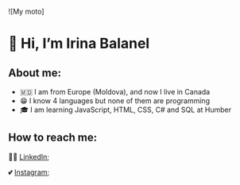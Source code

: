 ![My moto]
# 👋 Hi, I’m Irina Balanel

## About me:
- 🇲🇩 I am from Europe (Moldova), and now I live in Canada
- 😁 I know 4 languages but none of them are programming
- 🎓 I am learning JavaScript, HTML, CSS, C# and SQL at Humber

## How to reach me:
👩‍💻 [LinkedIn](https://www.instagram.com/irenmakarova8/);

💕 [Instagram](https://www.linkedin.com/in/irina-balanel/);





